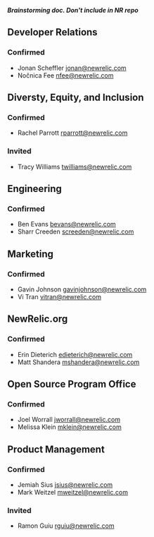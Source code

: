 ***Brainstorming doc. Don't include in NR repo***

## Developer Relations
### Confirmed
* Jonan Scheffler <jonan@newrelic.com>
* Nočnica Fee <nfee@newrelic.com>

## Diversty, Equity, and Inclusion
### Confirmed
* Rachel Parrott <rparrott@newrelic.com>
### Invited
* Tracy Williams <twilliams@newrelic.com>

## Engineering
### Confirmed
* Ben Evans <bevans@newrelic.com>
* Sharr Creeden <screeden@newrelic.com>

## Marketing
### Confirmed
* Gavin Johnson <gavinjohnson@newrelic.com>
* Vi Tran <vitran@newrelic.com>

## NewRelic.org
### Confirmed
* Erin Dieterich <edieterich@newrelic.com>
* Matt Shandera <mshandera@newrelic.com>

## Open Source Program Office
### Confirmed
* Joel Worrall <jworrall@newrelic.com>
* Melissa Klein <mklein@newrelic.com>

## Product Management
### Confirmed
* Jemiah Sius <jsius@newrelic.com>
* Mark Weitzel <mweitzel@newrelic.com>
### Invited
* Ramon Guiu <rguiu@newrelic.com>
